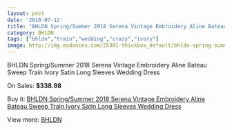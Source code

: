 ```yaml
---
layout: post
date: '2018-07-12'
title: "BHLDN Spring/Summer 2018 Serena Vintage Embroidery Aline Bateau Sweep Train Ivory Satin Long Sleeves Wedding Dress"
category: BHLDN
tags: ["bhldn","train","wedding","crazy","ivory"]
image: http://img.eudances.com/25381-thickbox_default/bhldn-spring-summer-2018-serena-vintage-embroidery-aline-bateau-sweep-train-ivory-satin-long-sleeves-wedding-dress.jpg
---
```

BHLDN Spring/Summer 2018 Serena Vintage Embroidery Aline Bateau Sweep Train Ivory Satin Long Sleeves Wedding Dress

On Sales: **$338.98**
<a href="https://www.eudances.com/en/bhldn/8419-bhldn-spring-summer-2018-serena-vintage-embroidery-aline-bateau-sweep-train-ivory-satin-long-sleeves-wedding-dress.html"><amp-img layout="responsive" width="600" height="600" src="//img.eudances.com/25381-thickbox_default/bhldn-spring-summer-2018-serena-vintage-embroidery-aline-bateau-sweep-train-ivory-satin-long-sleeves-wedding-dress.jpg" alt="BHLDN Spring/Summer 2018 Serena Vintage Embroidery Aline Bateau Sweep Train Ivory Satin Long Sleeves Wedding Dress 0" /></a>
<a href="https://www.eudances.com/en/bhldn/8419-bhldn-spring-summer-2018-serena-vintage-embroidery-aline-bateau-sweep-train-ivory-satin-long-sleeves-wedding-dress.html"><amp-img layout="responsive" width="600" height="600" src="//img.eudances.com/25388-thickbox_default/bhldn-spring-summer-2018-serena-vintage-embroidery-aline-bateau-sweep-train-ivory-satin-long-sleeves-wedding-dress.jpg" alt="BHLDN Spring/Summer 2018 Serena Vintage Embroidery Aline Bateau Sweep Train Ivory Satin Long Sleeves Wedding Dress 1" /></a>
<a href="https://www.eudances.com/en/bhldn/8419-bhldn-spring-summer-2018-serena-vintage-embroidery-aline-bateau-sweep-train-ivory-satin-long-sleeves-wedding-dress.html"><amp-img layout="responsive" width="600" height="600" src="//img.eudances.com/25387-thickbox_default/bhldn-spring-summer-2018-serena-vintage-embroidery-aline-bateau-sweep-train-ivory-satin-long-sleeves-wedding-dress.jpg" alt="BHLDN Spring/Summer 2018 Serena Vintage Embroidery Aline Bateau Sweep Train Ivory Satin Long Sleeves Wedding Dress 2" /></a>
<a href="https://www.eudances.com/en/bhldn/8419-bhldn-spring-summer-2018-serena-vintage-embroidery-aline-bateau-sweep-train-ivory-satin-long-sleeves-wedding-dress.html"><amp-img layout="responsive" width="600" height="600" src="//img.eudances.com/25386-thickbox_default/bhldn-spring-summer-2018-serena-vintage-embroidery-aline-bateau-sweep-train-ivory-satin-long-sleeves-wedding-dress.jpg" alt="BHLDN Spring/Summer 2018 Serena Vintage Embroidery Aline Bateau Sweep Train Ivory Satin Long Sleeves Wedding Dress 3" /></a>
<a href="https://www.eudances.com/en/bhldn/8419-bhldn-spring-summer-2018-serena-vintage-embroidery-aline-bateau-sweep-train-ivory-satin-long-sleeves-wedding-dress.html"><amp-img layout="responsive" width="600" height="600" src="//img.eudances.com/25385-thickbox_default/bhldn-spring-summer-2018-serena-vintage-embroidery-aline-bateau-sweep-train-ivory-satin-long-sleeves-wedding-dress.jpg" alt="BHLDN Spring/Summer 2018 Serena Vintage Embroidery Aline Bateau Sweep Train Ivory Satin Long Sleeves Wedding Dress 4" /></a>
<a href="https://www.eudances.com/en/bhldn/8419-bhldn-spring-summer-2018-serena-vintage-embroidery-aline-bateau-sweep-train-ivory-satin-long-sleeves-wedding-dress.html"><amp-img layout="responsive" width="600" height="600" src="//img.eudances.com/25384-thickbox_default/bhldn-spring-summer-2018-serena-vintage-embroidery-aline-bateau-sweep-train-ivory-satin-long-sleeves-wedding-dress.jpg" alt="BHLDN Spring/Summer 2018 Serena Vintage Embroidery Aline Bateau Sweep Train Ivory Satin Long Sleeves Wedding Dress 5" /></a>
<a href="https://www.eudances.com/en/bhldn/8419-bhldn-spring-summer-2018-serena-vintage-embroidery-aline-bateau-sweep-train-ivory-satin-long-sleeves-wedding-dress.html"><amp-img layout="responsive" width="600" height="600" src="//img.eudances.com/25383-thickbox_default/bhldn-spring-summer-2018-serena-vintage-embroidery-aline-bateau-sweep-train-ivory-satin-long-sleeves-wedding-dress.jpg" alt="BHLDN Spring/Summer 2018 Serena Vintage Embroidery Aline Bateau Sweep Train Ivory Satin Long Sleeves Wedding Dress 6" /></a>
<a href="https://www.eudances.com/en/bhldn/8419-bhldn-spring-summer-2018-serena-vintage-embroidery-aline-bateau-sweep-train-ivory-satin-long-sleeves-wedding-dress.html"><amp-img layout="responsive" width="600" height="600" src="//img.eudances.com/25382-thickbox_default/bhldn-spring-summer-2018-serena-vintage-embroidery-aline-bateau-sweep-train-ivory-satin-long-sleeves-wedding-dress.jpg" alt="BHLDN Spring/Summer 2018 Serena Vintage Embroidery Aline Bateau Sweep Train Ivory Satin Long Sleeves Wedding Dress 7" /></a>

Buy it: [BHLDN Spring/Summer 2018 Serena Vintage Embroidery Aline Bateau Sweep Train Ivory Satin Long Sleeves Wedding Dress](https://www.eudances.com/en/bhldn/8419-bhldn-spring-summer-2018-serena-vintage-embroidery-aline-bateau-sweep-train-ivory-satin-long-sleeves-wedding-dress.html "BHLDN Spring/Summer 2018 Serena Vintage Embroidery Aline Bateau Sweep Train Ivory Satin Long Sleeves Wedding Dress")

View more: [BHLDN](https://www.eudances.com/en/124-bhldn "BHLDN")
